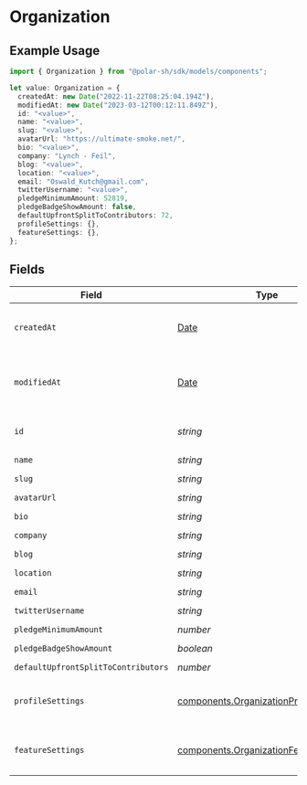 # Organization

## Example Usage

```typescript
import { Organization } from "@polar-sh/sdk/models/components";

let value: Organization = {
  createdAt: new Date("2022-11-22T08:25:04.194Z"),
  modifiedAt: new Date("2023-03-12T00:12:11.849Z"),
  id: "<value>",
  name: "<value>",
  slug: "<value>",
  avatarUrl: "https://ultimate-smoke.net/",
  bio: "<value>",
  company: "Lynch - Feil",
  blog: "<value>",
  location: "<value>",
  email: "Oswald_Kutch@gmail.com",
  twitterUsername: "<value>",
  pledgeMinimumAmount: 52819,
  pledgeBadgeShowAmount: false,
  defaultUpfrontSplitToContributors: 72,
  profileSettings: {},
  featureSettings: {},
};
```

## Fields

| Field                                                                                            | Type                                                                                             | Required                                                                                         | Description                                                                                      |
| ------------------------------------------------------------------------------------------------ | ------------------------------------------------------------------------------------------------ | ------------------------------------------------------------------------------------------------ | ------------------------------------------------------------------------------------------------ |
| `createdAt`                                                                                      | [Date](https://developer.mozilla.org/en-US/docs/Web/JavaScript/Reference/Global_Objects/Date)    | :heavy_check_mark:                                                                               | Creation timestamp of the object.                                                                |
| `modifiedAt`                                                                                     | [Date](https://developer.mozilla.org/en-US/docs/Web/JavaScript/Reference/Global_Objects/Date)    | :heavy_check_mark:                                                                               | Last modification timestamp of the object.                                                       |
| `id`                                                                                             | *string*                                                                                         | :heavy_check_mark:                                                                               | The organization ID.                                                                             |
| `name`                                                                                           | *string*                                                                                         | :heavy_check_mark:                                                                               | N/A                                                                                              |
| `slug`                                                                                           | *string*                                                                                         | :heavy_check_mark:                                                                               | N/A                                                                                              |
| `avatarUrl`                                                                                      | *string*                                                                                         | :heavy_check_mark:                                                                               | N/A                                                                                              |
| `bio`                                                                                            | *string*                                                                                         | :heavy_check_mark:                                                                               | N/A                                                                                              |
| `company`                                                                                        | *string*                                                                                         | :heavy_check_mark:                                                                               | N/A                                                                                              |
| `blog`                                                                                           | *string*                                                                                         | :heavy_check_mark:                                                                               | N/A                                                                                              |
| `location`                                                                                       | *string*                                                                                         | :heavy_check_mark:                                                                               | N/A                                                                                              |
| `email`                                                                                          | *string*                                                                                         | :heavy_check_mark:                                                                               | N/A                                                                                              |
| `twitterUsername`                                                                                | *string*                                                                                         | :heavy_check_mark:                                                                               | N/A                                                                                              |
| `pledgeMinimumAmount`                                                                            | *number*                                                                                         | :heavy_check_mark:                                                                               | N/A                                                                                              |
| `pledgeBadgeShowAmount`                                                                          | *boolean*                                                                                        | :heavy_check_mark:                                                                               | N/A                                                                                              |
| `defaultUpfrontSplitToContributors`                                                              | *number*                                                                                         | :heavy_check_mark:                                                                               | N/A                                                                                              |
| `profileSettings`                                                                                | [components.OrganizationProfileSettings](../../models/components/organizationprofilesettings.md) | :heavy_check_mark:                                                                               | Settings for the organization profile                                                            |
| `featureSettings`                                                                                | [components.OrganizationFeatureSettings](../../models/components/organizationfeaturesettings.md) | :heavy_check_mark:                                                                               | Settings for the organization features                                                           |